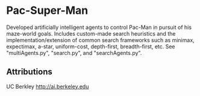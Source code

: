 # Pac-Super-Man
Developed artificially intelligent agents to control Pac-Man in pursuit of his maze-world goals. Includes custom-made search heuristics and the implementation/extension of common search frameworks such as minimax, expectimax, a-star, uniform-cost, depth-first, breadth-first, etc. See "multiAgents.py", "search.py", and "searchAgents.py".

## Attributions
UC Berkley http://ai.berkeley.edu
